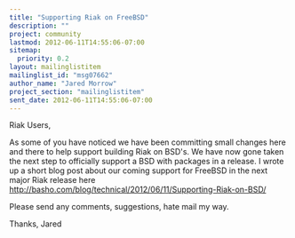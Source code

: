 ```yaml
---
title: "Supporting Riak on FreeBSD"
description: ""
project: community
lastmod: 2012-06-11T14:55:06-07:00
sitemap:
  priority: 0.2
layout: mailinglistitem
mailinglist_id: "msg07662"
author_name: "Jared Morrow"
project_section: "mailinglistitem"
sent_date: 2012-06-11T14:55:06-07:00
---
```



Riak Users,

As some of you have noticed we have been committing small changes here and 
there to help support building Riak on BSD's. We have now gone taken the next 
step to officially support a BSD with packages in a release. I wrote up a 
short blog post about our coming support for FreeBSD in the next major Riak 
release here http://basho.com/blog/technical/2012/06/11/Supporting-Riak-on-BSD/

Please send any comments, suggestions, hate mail my way.

Thanks,
Jared
